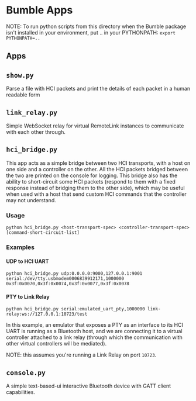 Bumble Apps
===========

NOTE:
To run python scripts from this directory when the Bumble package isn't installed in your environment,
put .. in your PYTHONPATH: `export PYTHONPATH=..`


Apps
----

## `show.py`
Parse a file with HCI packets and print the details of each packet in a human readable form

## `link_relay.py`
Simple WebSocket relay for virtual RemoteLink instances to communicate with each other through.

## `hci_bridge.py`
This app acts as a simple bridge between two HCI transports, with a host on one side and
a controller on the other. All the HCI packets bridged between the two are printed on the console
for logging. This bridge also has the ability to short-circuit some HCI packets (respond to them
with a fixed response instead of bridging them to the other side), which may be useful when used with
a host that send custom HCI commands that the controller may not understand.

### Usage
```
python hci_bridge.py <host-transport-spec> <controller-transport-spec> [command-short-circuit-list]
```

### Examples

#### UDP to HCI UART
```
python hci_bridge.py udp:0.0.0.0:9000,127.0.0.1:9001 serial:/dev/tty.usbmodem0006839912171,1000000 0x3f:0x0070,0x3f:0x0074,0x3f:0x0077,0x3f:0x0078
```

#### PTY to Link Relay
```
python hci_bridge.py serial:emulated_uart_pty,1000000 link-relay:ws://127.0.0.1:10723/test
```

In this example, an emulator that exposes a PTY as an interface to its HCI UART is running as
a Bluetooth host, and we are connecting it to a virtual controller attached to a link relay
(through which the communication with other virtual controllers will be mediated).

NOTE: this assumes you're running a Link Relay on port `10723`.

## `console.py`
A simple text-based-ui interactive Bluetooth device with GATT client capabilities.


